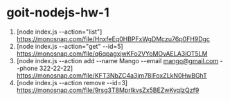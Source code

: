 # goit-nodejs-hw-1

1. [node index.js --action="list"] https://monosnap.com/file/HnxfeEq0HBPFxWgDMczu76p0FH9Dgc
2. [node index.js --action="get" --id=5] https://monosnap.com/file/q6qpagxjwKFo2VYoMOvAELA3iOT5LM
3. [node index.js --action add --name Mango --email mango@gmail.com --phone 322-22-22] https://monosnap.com/file/KFT3NbZC4a3jm78lFoxZLkN0HwBGhT
4. [node index.js --action remove --id=3] https://monosnap.com/file/9rsg3T8MprIkvsZx5BEZwKyqlzQzf9
